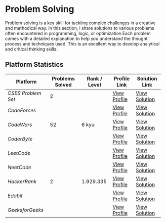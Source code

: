 # Problem Solving

Problem solving is a key skill for tackling complex challenges in a creative and methodical way.  In this section, I share solutions to various problems often encountered in programming, logic, or optimization.Each problem comes with a detailed explanation to help you understand the thought process and techniques used.  This is an excellent way to develop analytical and critical thinking skills.


## Platform Statistics

| Platform           | Problems Solved   | Rank / Level | Profile Link                                                      | Solution Link                     |
|--------------------|-------------------|--------------|-------------------------------------------------------------------|-----------------------------------|
| *CSES Problem Set* |        2          |              | [View Profile](https://cses.fi/user/300386)                       | [View Solution](CSES-Problem-Set) |
| *CodeForces*       |                   |              | [View Profile](https://codeforces.com/profile/sidi_maadh)         | [View Solution](CodeForces)       |
| *CodeWars*         |       52          |    6 kyu     | [View Profile](https://www.codewars.com/users/sidi_maadh)         | [View Solution](CodeWars)         |
| *CoderByte*        |                   |              | [View Profile](https://coderbyte.com/profile/SidiMaadh)           | [View Solution](CoderByte)        |
| *LeetCode*         |                   |              | [View Profile](https://leetcode.com/u/sidi_maadh/)                | [View Solution](LeetCode)         |
| *NeetCode*         |                   |              | [View Profile](https://neetcode.io/)                              | [View Solution](NeetCode)         |
| *HackerRank*       |        2          |  1.929.335   | [View Profile](https://www.hackerrank.com/profile/sidi_maadh)     | [View Solution](HackerRank)       |
| *Edabit*           |                   |              | [View Profile](https://edabit.com/user/6hBNhkzozeJEKrYBb)         | [View Solution](Edabit)           |
| *GeeksforGeeks*    |                   |              | [View Profile](https://www.geeksforgeeks.org/user/sidichrif2rzg/) | [View Solution](GeeksforGeeks)    |
